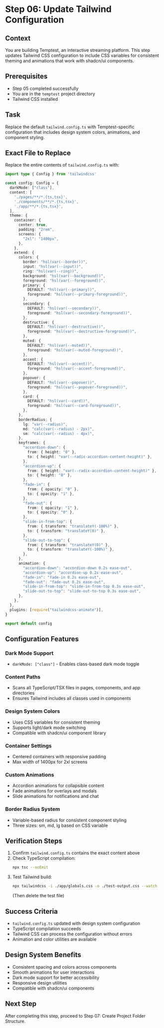 # Step 06: Update Tailwind Configuration

## Context
You are building Temptest, an interactive streaming platform. This step updates Tailwind CSS configuration to include CSS variables for consistent theming and animations that work with shadcn/ui components.

## Prerequisites
- Step 05 completed successfully
- You are in the `temptest` project directory
- Tailwind CSS installed

## Task
Replace the default `tailwind.config.ts` with Temptest-specific configuration that includes design system colors, animations, and component styling.

## Exact File to Replace

Replace the entire contents of `tailwind.config.ts` with:

```typescript
import type { Config } from 'tailwindcss'

const config: Config = {
  darkMode: ["class"],
  content: [
    './pages/**/*.{ts,tsx}',
    './components/**/*.{ts,tsx}',
    './app/**/*.{ts,tsx}',
  ],
  theme: {
    container: {
      center: true,
      padding: "2rem",
      screens: {
        "2xl": "1400px",
      },
    },
    extend: {
      colors: {
        border: "hsl(var(--border))",
        input: "hsl(var(--input))",
        ring: "hsl(var(--ring))",
        background: "hsl(var(--background))",
        foreground: "hsl(var(--foreground))",
        primary: {
          DEFAULT: "hsl(var(--primary))",
          foreground: "hsl(var(--primary-foreground))",
        },
        secondary: {
          DEFAULT: "hsl(var(--secondary))",
          foreground: "hsl(var(--secondary-foreground))",
        },
        destructive: {
          DEFAULT: "hsl(var(--destructive))",
          foreground: "hsl(var(--destructive-foreground))",
        },
        muted: {
          DEFAULT: "hsl(var(--muted))",
          foreground: "hsl(var(--muted-foreground))",
        },
        accent: {
          DEFAULT: "hsl(var(--accent))",
          foreground: "hsl(var(--accent-foreground))",
        },
        popover: {
          DEFAULT: "hsl(var(--popover))",
          foreground: "hsl(var(--popover-foreground))",
        },
        card: {
          DEFAULT: "hsl(var(--card))",
          foreground: "hsl(var(--card-foreground))",
        },
      },
      borderRadius: {
        lg: "var(--radius)",
        md: "calc(var(--radius) - 2px)",
        sm: "calc(var(--radius) - 4px)",
      },
      keyframes: {
        "accordion-down": {
          from: { height: "0" },
          to: { height: "var(--radix-accordion-content-height)" },
        },
        "accordion-up": {
          from: { height: "var(--radix-accordion-content-height)" },
          to: { height: "0" },
        },
        "fade-in": {
          from: { opacity: "0" },
          to: { opacity: "1" },
        },
        "fade-out": {
          from: { opacity: "1" },
          to: { opacity: "0" },
        },
        "slide-in-from-top": {
          from: { transform: "translateY(-100%)" },
          to: { transform: "translateY(0)" },
        },
        "slide-out-to-top": {
          from: { transform: "translateY(0)" },
          to: { transform: "translateY(-100%)" },
        },
      },
      animation: {
        "accordion-down": "accordion-down 0.2s ease-out",
        "accordion-up": "accordion-up 0.2s ease-out",
        "fade-in": "fade-in 0.2s ease-out",
        "fade-out": "fade-out 0.2s ease-out",
        "slide-in-from-top": "slide-in-from-top 0.3s ease-out",
        "slide-out-to-top": "slide-out-to-top 0.3s ease-out",
      },
    },
  },
  plugins: [require("tailwindcss-animate")],
}

export default config
```

## Configuration Features

### Dark Mode Support
- `darkMode: ["class"]` - Enables class-based dark mode toggle

### Content Paths
- Scans all TypeScript/TSX files in pages, components, and app directories
- Ensures Tailwind includes all classes used in components

### Design System Colors
- Uses CSS variables for consistent theming
- Supports light/dark mode switching
- Compatible with shadcn/ui component library

### Container Settings
- Centered containers with responsive padding
- Max width of 1400px for 2xl screens

### Custom Animations
- Accordion animations for collapsible content
- Fade animations for overlays and modals
- Slide animations for notifications and chat

### Border Radius System
- Variable-based radius for consistent component styling
- Three sizes: sm, md, lg based on CSS variable

## Verification Steps
1. Confirm `tailwind.config.ts` contains the exact content above
2. Check TypeScript compilation:
   ```bash
   npx tsc --noEmit
   ```
3. Test Tailwind build:
   ```bash
   npx tailwindcss -i ./app/globals.css -o ./test-output.css --watch
   ```
   (Then delete the test file)

## Success Criteria
- `tailwind.config.ts` updated with design system configuration
- TypeScript compilation succeeds
- Tailwind CSS can process the configuration without errors
- Animation and color utilities are available

## Design System Benefits
- Consistent spacing and colors across components
- Smooth animations for user interactions
- Dark mode support for better accessibility
- Responsive design utilities
- Compatible with shadcn/ui components

## Next Step
After completing this step, proceed to Step 07: Create Project Folder Structure.